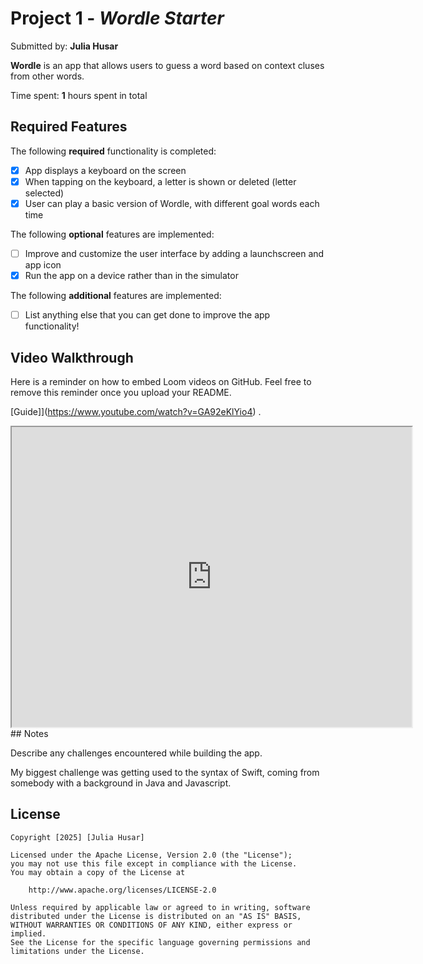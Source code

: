 # Project 1 - *Wordle Starter*

Submitted by: **Julia Husar**

**Wordle** is an app that allows users to guess a word based on context cluses from other words.

Time spent: **1** hours spent in total

## Required Features

The following **required** functionality is completed:

- [x] App displays a keyboard on the screen
- [x] When tapping on the keyboard, a letter is shown or deleted (letter selected)
- [x] User can play a basic version of Wordle, with different goal words each time

The following **optional** features are implemented:

- [ ] Improve and customize the user interface by adding a launchscreen and app icon
- [x] Run the app on a device rather than in the simulator

The following **additional** features are implemented:

- [ ] List anything else that you can get done to improve the app functionality!

## Video Walkthrough

Here is a reminder on how to embed Loom videos on GitHub. Feel free to remove this reminder once you upload your README. 

[Guide]](https://www.youtube.com/watch?v=GA92eKlYio4) .
<iframe src="https://drive.google.com/file/d/1BvpgzVSQZJvV1nLO3Xz_H5A675uA_uuA/preview" width="640" height="480" allow="autoplay"></iframe>
## Notes

Describe any challenges encountered while building the app.

My biggest challenge was getting used to the syntax of Swift, coming from somebody with a background in Java and Javascript.

## License

    Copyright [2025] [Julia Husar]

    Licensed under the Apache License, Version 2.0 (the "License");
    you may not use this file except in compliance with the License.
    You may obtain a copy of the License at

        http://www.apache.org/licenses/LICENSE-2.0

    Unless required by applicable law or agreed to in writing, software
    distributed under the License is distributed on an "AS IS" BASIS,
    WITHOUT WARRANTIES OR CONDITIONS OF ANY KIND, either express or implied.
    See the License for the specific language governing permissions and
    limitations under the License.
